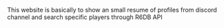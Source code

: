 This website is basically to show an small resume of profiles from discord channel and search specific players through R6DB API